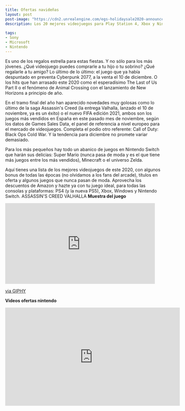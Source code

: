 ```yaml
---
title: Ofertas navideñas
layout: post
post-image: "https://cdn2.unrealengine.com/egs-holidaysale2020-announce-freegames-1920x1080-1920x1080-735965e6b810.jpg"
description: Los 20 mejores videojuegos para Play Station 4, Xbox y Nintendo Switch
  
tags:
- Sony
- Microsoft
- Nintendo
---
```


Es uno de los regalos estrella para estas fiestas. Y no sólo para los más jóvenes. ¿Qué videojuego puedes comprarle a tu hijo o tu sobrino? ¿Qué regalarle a tu amigo? Lo último de lo último: el juego que ya había despuntado en preventa Cyberpunk 2077, a la venta el 10 de diciembre. O los hits que han arrasado este 2020 como el esperadísimo The Last of Us Part II o el fenómeno de Animal Crossing con el lanzamiento de New Horizons a principio de año.

En el tramo final del año han aparecido novedades muy golosas como lo último de la saga Assassin's Creed (la entrega Valhalla, lanzado el 10 de noviembre, ya es un éxito) o el nuevo FIFA edición 2021, ambos son los juegos más vendidos en España en este pasado mes de noviembre, según los datos de Games Sales Data, el panel de referencia a nivel europeo para el mercado de videojuegos. Completa el podio otro referente: Call of Duty: Black Ops Cold War. Y la tendencia para diciembre no promete variar demasiado.

Para los más pequeños hay todo un abanico de juegos en Nintendo Switch que harán sus delicias: Super Mario (nunca pasa de moda y es el que tiene más juegos entre los más vendidos), Minecraft o el universo Zelda.

Aquí tienes una lista de los mejores videojuegos de este 2020, con algunos bonus de todas las épocas (no olvidamos a los fans del arcade), títulos en oferta y algunos juegos que nunca pasan de moda. Aprovecha los descuentos de Amazon y hazte ya con tu juego ideal, para todas las consolas y plataformas: PS4 (y la nueva PS5), Xbox, Windows y Nintendo Switch.
ASSASSIN'S CREED VALHALLA
**Muestra del juego**<br>
<iframe src="https://giphy.com/embed/ZqlvCTNHpqrio" width="480" height="259" frameBorder="0" class="giphy-embed" allowFullScreen></iframe><p><a href="https://media3.giphy.com/media/gKHfI7HYUswDWrY3pA/source.gif">via GIPHY</a></p>

**Videos ofertas nintendo**<br>
<iframe width="560" height="315" src="https://www.youtube.com/watch?v=UMHOihisZdA" frameborder="0" allow="accelerometer; autoplay;" allowfullscreen></iframe>
